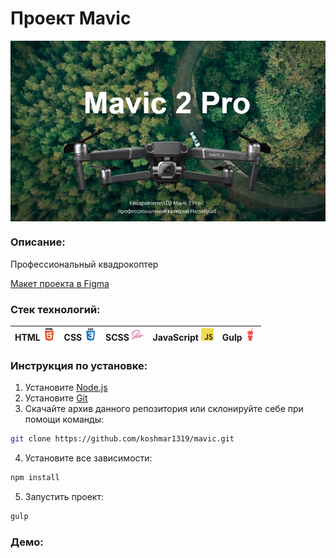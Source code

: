 # Проект Mavic

<kbd> <img width="900" height="auto" align="center" alt="Превью проекта" src="./mavic_preview.jpg"> </kbd>

### Описание:

Профессиональный квадрокоптер

[Макет проекта в Figma](https://www.figma.com/file/O7TM7GDZnO8XtlciMEiAtY/mavic?node-id=596%3A97 'ссылка на макет')

### Стек технологий:

| HTML <code><img  height="20"  src="https://raw.githubusercontent.com/github/explore/80688e429a7d4ef2fca1e82350fe8e3517d3494d/topics/html/html.png"></code> | CSS <code><img  height="20"  src="https://raw.githubusercontent.com/github/explore/80688e429a7d4ef2fca1e82350fe8e3517d3494d/topics/css/css.png"></code> | SCSS <code><img  height="20"  src="https://raw.githubusercontent.com/github/explore/80688e429a7d4ef2fca1e82350fe8e3517d3494d/topics/sass/sass.png"></code> | JavaScript <code><img  height="20"  src="https://raw.githubusercontent.com/github/explore/80688e429a7d4ef2fca1e82350fe8e3517d3494d/topics/javascript/javascript.png"></code> | Gulp <code><img  height="20"  src="https://raw.githubusercontent.com/github/explore/80688e429a7d4ef2fca1e82350fe8e3517d3494d/topics/gulp/gulp.png"></code> |
| ---------------------------------------------------------------------------------------------------------------------------------------------------------- | ------------------------------------------------------------------------------------------------------------------------------------------------------- | ---------------------------------------------------------------------------------------------------------------------------------------------------------- | ---------------------------------------------------------------------------------------------------------------------------------------------------------------------------- | ---------------------------------------------------------------------------------------------------------------------------------------------------------- |

### Инструкция по установке:

1. Установите [Node.js](https://nodejs.org/en/ 'ссылка на сайт Node.js')
2. Установите [Git](https://git-scm.com/ 'ссылка на сайт Git')
3. Скачайте архив данного репозитория или склонируйте себе при помощи команды:

```sh
git clone https://github.com/koshmar1319/mavic.git
```

4. Установите все зависимости:

```sh
npm install
```

5. Запустить проект:

```sh
gulp
```

### Демо:
